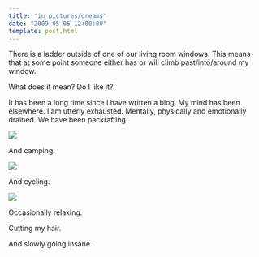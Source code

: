 ```yaml
---
title: 'in pictures/dreams'
date: "2009-05-05 12:00:00"
template: post.html
---
```



There is a ladder outside of one of our living room windows. This means that at some point someone either has or will climb past/into/around my window.

What does it mean? Do I like it?


It has been a long time since I have written a blog. My mind has been elsewhere. I am utterly exhausted. Mentally, physically and emotionally drained. We have been packrafting.

![](http://slowtheory.openphoto.me.s3.amazonaws.com/custom/200904/00005-7bde1e_800x800.jpg)

And camping.

![](http://slowtheory.openphoto.me.s3.amazonaws.com/custom/200905/00027-517c42_800x800.jpg)

And cycling.

![](http://slowtheory.openphoto.me.s3.amazonaws.com/custom/200904/00002-1ebd63_800x800.jpg)

Occasionally relaxing.

Cutting my hair.

And slowly going insane.
